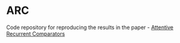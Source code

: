 # ARC
Code repository for reproducing the results in the paper - [Attentive Recurrent Comparators](https://arxiv.org/abs/1703.00767)

